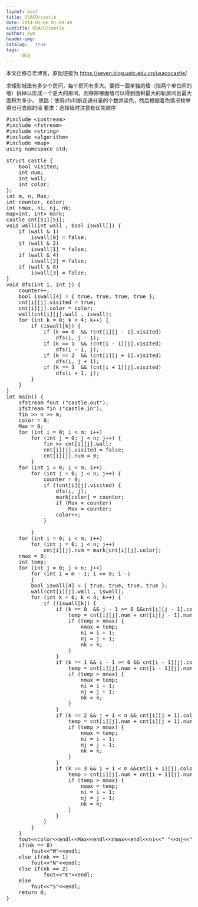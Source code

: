 ```yaml
---
layout: post
title: USACO/castle
date: 2014-02-06 01:09:49
subtitle: USACO/castle
author: dym
header-img:
catalog:   true
tags:
     -算法
---
```


本文迁移自老博客，原始链接为 <https://seven.blog.ustc.edu.cn/usacocastle/>

求矩形城堡有多少个房间，每个房间有多大。要把一面单独的墙（指两个单位间的墙）拆掉以形成一个更大的房间，则移除哪面墙可以得到面积最大的新房间且最大面积为多少。
思路：使用dfs判断连通分量的个数并染色，然后根据着色情况枚举得出可去除的墙
要求：选择墙时注意有优先顺序
<pre class="brush:[cpp]">
#include &lt;iostream&gt;
#include &lt;fstream&gt;
#include &lt;string&gt;
#include &lt;algorithm&gt;
#include &lt;map&gt;
using namespace std;

struct castle {
	bool visited;
	int num;
	int wall;
	int color;
};
int m, n, Max;
int counter, color;
int nmax, ni, nj, nk;
map&lt;int, int&gt; mark;
castle cnt[51][51];
void wall(int wall , bool iswall[]) {
	if (wall & 1)
		iswall[0] = false;
	if (wall & 2)
		iswall[1] = false;
	if (wall & 4)
		iswall[2] = false;
	if (wall & 8)
		iswall[3] = false;
}
void dfs(int i, int j) {
	counter++;
	bool iswall[4] = { true, true, true, true };
	cnt[i][j].visited = true;
	cnt[i][j].color = color;
	wall(cnt[i][j].wall , iswall);
	for (int k = 0; k < 4; k++) {
		if (iswall[k]) {
			if (k == 0  && !cnt[i][j - 1].visited)
				dfs(i, j - 1);
			if (k == 1  && !cnt[i - 1][j].visited)
				dfs(i - 1, j);
			if (k == 2  && !cnt[i][j + 1].visited)
				dfs(i, j + 1);
			if (k == 3  && !cnt[i + 1][j].visited)
				dfs(i + 1, j);
		}
	}
}
int main() {
	ofstream fout ("castle.out");
	ifstream fin ("castle.in");
	fin &gt;&gt; n &gt;&gt; m;
	color = 0;
	Max = 0;
	for (int i = 0; i < m; i++)
		for (int j = 0; j < n; j++) {
			fin &gt;&gt; cnt[i][j].wall;
			cnt[i][j].visited = false;
			cnt[i][j].num = 0;
		}
	for (int i = 0; i < m; i++)
		for (int j = 0; j < n; j++) {
			counter = 0;
			if (!cnt[i][j].visited) {
				dfs(i, j);
				mark[color] = counter;
				if (Max < counter)
					Max = counter;
				color++;
			}

		}
	for (int i = 0; i < m; i++)
		for (int j = 0; j < n; j++)
			cnt[i][j].num = mark[cnt[i][j].color];
	nmax = 0;
	int temp;
	for (int j = 0; j < n; j++)
        for (int i = m - 1; i >= 0; i--)
        {
		bool iswall[4] = { true, true, true, true };
		wall(cnt[i][j].wall , iswall);
		for (int k = 0; k < 4; k++) {
			if (!iswall[k]) {
				if (k == 0  && j - 1 >= 0 &&cnt[i][j - 1].color != cnt[i][j].color) {
					temp = cnt[i][j].num + cnt[i][j - 1].num;
					if (temp > nmax) {
						nmax = temp;
						ni = i + 1;
						nj = j + 1;
						nk = k;
					}
				}
				if (k == 1 && i - 1 >= 0 && cnt[i - 1][j].color != cnt[i][j].color) {
					temp = cnt[i][j].num + cnt[i - 1][j].num;
					if (temp > nmax) {
						nmax = temp;
						ni = i + 1;
						nj = j + 1;
						nk = k;
					}
				}
				if (k == 2 && j + 1 < n && cnt[i][j + 1].color != cnt[i][j].color) {
					temp = cnt[i][j].num + cnt[i][j + 1].num;
					if (temp > nmax) {
						nmax = temp;
						ni = i + 1;
						nj = j + 1;
						nk = k;
					}
				}
				if (k == 3 && i + 1 < m &&cnt[i + 1][j].color != cnt[i][j].color) {
					temp = cnt[i][j].num + cnt[i + 1][j].num;
					if (temp > nmax) {
						nmax = temp;
						ni = i + 1;
						nj = j + 1;
						nk = k;
					}
				}
			}
		}
	}
	fout&lt;&lt;color&lt;&lt;endl&lt;&lt;Max&lt;&lt;endl&lt;&lt;nmax&lt;&lt;endl&lt;&lt;ni&lt;&lt;" "&lt;&lt;nj&lt;&lt;" ";
	if(nk == 0)
	    fout&lt;&lt;"W"&lt;&lt;endl;
	else if(nk == 1)
	    fout&lt;&lt;"N"&lt;&lt;endl;
	else if(nk == 2)
            fout&lt;&lt;"E"&lt;&lt;endl;
	else
	    fout&lt;&lt;"S"&lt;&lt;endl;
	return 0;
}
</pre>
